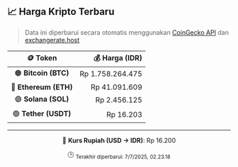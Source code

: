 

<!-- HARGA_KRIPTO -->
## 📈 Harga Kripto Terbaru

> Data ini diperbarui secara otomatis menggunakan [CoinGecko API](https://www.coingecko.com/) dan [exchangerate.host](https://exchangerate.host/)

<div align="center">

| 🪙 Token | 💰 Harga (IDR) |
|:------:|---------------:|
| 🟠 **Bitcoin (BTC)**   | Rp 1.758.264.475 |
| 🔵 **Ethereum (ETH)**  | Rp 41.091.609 |
| 🟣 **Solana (SOL)**    | Rp 2.456.125 |
| 🟢 **Tether (USDT)**   | Rp 16.203 |

---

💱 **Kurs Rupiah (USD → IDR)**: Rp 16.200

🕒 <sub>Terakhir diperbarui: 7/7/2025, 02.23.18</sub>

</div>
<!-- /HARGA_KRIPTO -->